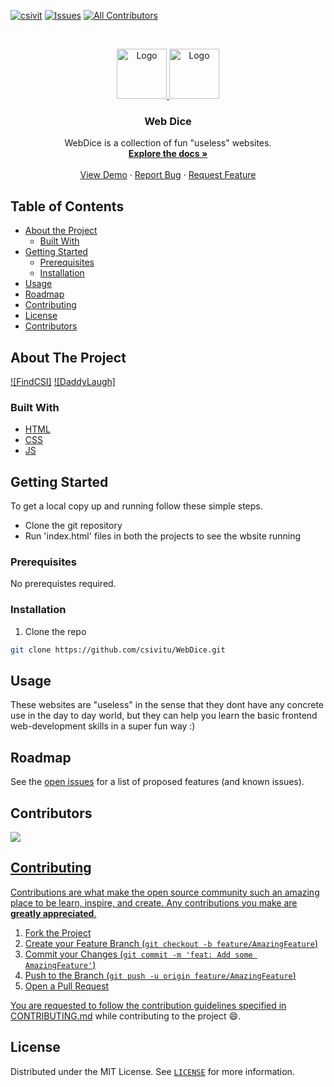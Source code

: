[![csivit][csivitu-shield]][csivitu-url]
[![Issues][issues-shield]][issues-url]
[![All Contributors](https://img.shields.io/badge/all_contributors-12-orange.svg?style=flat-square)](#contributors)

<!-- PROJECT LOGO -->
<br />
<p align="center">
  <a href="https://github.com/csivitu/Template">
    <img src="https://csivit.com/images/favicon.png" alt="Logo" width="80">  <img src="https://user-images.githubusercontent.com/64297193/193189952-c1771741-fc60-4bf5-abc2-34926f3f566c.png" alt="Logo" width="80">
  </a>

  <h3 align="center">Web Dice</h3>

  <p align="center">
    WebDice  is a collection of fun "useless" websites.
    <br />
    <a href="https://github.com/csivitu/WebDice"><strong>Explore the docs »</strong></a>
    <br />
    <br />
    <a href="https://github.com/csivitu/WebDice">View Demo</a>
    ·
    <a href="https://github.com/csivitu/WebDice/issues">Report Bug</a>
    ·
    <a href="https://github.com/csivitu/WebDice/issues">Request Feature</a>
  </p>
</p>

<!-- TABLE OF CONTENTS -->

## Table of Contents

-   [About the Project](#about-the-project)
    -   [Built With](#built-with)
-   [Getting Started](#getting-started)
    -   [Prerequisites](#prerequisites)
    -   [Installation](#installation)
-   [Usage](#usage)
-   [Roadmap](#roadmap)
-   [Contributing](#contributing)
-   [License](#license)
-   [Contributors](#contributors-)

<!-- ABOUT THE PROJECT -->

## About The Project

[![FindCSI]](https://raw.githubusercontent.com/csivitu/WebDice/master/Find-CSI/initial-ss.PNG?token=GHSAT0AAAAAABYS6MLOVM6D4BIGJROBQBKGYZWJ3TA)
[![DaddyLaugh]](https://raw.githubusercontent.com/csivitu/WebDice/master/Daddy-Laugh/initial-ss.PNG?token=GHSAT0AAAAAABYS6MLPRUWMGKHAFEXEKYVWYZWJ4OQ)

### Built With

-   [HTML]()
-   [CSS]()
-   [JS]()

<!-- GETTING STARTED -->

## Getting Started

To get a local copy up and running follow these simple steps.

-   Clone the git repository
-   Run 'index.html' files in both the projects to see the wbsite running

### Prerequisites

No prerequistes required.

### Installation

1. Clone the repo

```sh
git clone https://github.com/csivitu/WebDice.git
```

<!-- 2. Install NPM packages

```sh
npm install
``` -->

<!-- USAGE EXAMPLES -->

## Usage

These websites are "useless" in the sense that they dont have any concrete use in the day to day world, but they can help you learn the basic frontend web-development skills in a super fun way :)

<!-- ROADMAP -->

## Roadmap

See the [open issues](https://github.com/csivitu/WebDice/issues) for a list of proposed features (and known issues).

<!-- CONTRIBUTING -->

## Contributors

<a href="https://github.com/csivitu/vbay/graphs/contributors">
<img src="https://contrib.rocks/image?repo=csivitu/vbay" />

## Contributing

Contributions are what make the open source community such an amazing place to be learn, inspire, and create. Any contributions you make are **greatly appreciated**.

1. Fork the Project
2. Create your Feature Branch (`git checkout -b feature/AmazingFeature`)
3. Commit your Changes (`git commit -m 'feat: Add some AmazingFeature'`)
4. Push to the Branch (`git push -u origin feature/AmazingFeature`)
5. Open a Pull Request

You are requested to follow the contribution guidelines specified in [CONTRIBUTING.md](./CONTRIBUTING.md) while contributing to the project :smile:.

<!-- LICENSE -->

## License

Distributed under the MIT License. See [`LICENSE`](./LICENSE) for more information.

<!-- MARKDOWN LINKS & IMAGES -->
<!-- https://www.markdownguide.org/basic-syntax/#reference-style-links -->

[csivitu-shield]: https://img.shields.io/badge/csivitu-csivitu-blue
[csivitu-url]: https://csivit.com
[issues-shield]: https://img.shields.io/github/issues/csivitu/WebDice.svg?style=flat-square
[issues-url]: https://github.com/csivitu/WebDice/issues
